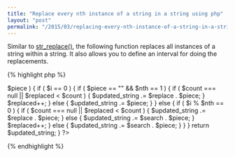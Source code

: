 ```yaml
---
title: "Replace every nth instance of a string in a string using php"
layout: "post"
permalink: "/2015/03/replacing-every-nth-instance-of-a-string-in-a-string-using-php.html"
---
```


Similar to [str_replace()](https://php.net/manual/en/function.str-replace.php), the following function replaces all instances of a string within a string. It also allows you to define an interval for doing the replacements. 

{% highlight php %}
<?php
/*
 * Replace every case-sensitive nth instance of a string in a string
 * 
 * @param string $search - the value being searched for
 * @param string $replace - the replacement value
 * @param string $subject - the string to search in
 * @param int $nth - replacement interval (optional)
 * @param int $count - number of replacements performed (optional)
 *
 * @return string
 *
 */
function str_replace_nth( $search, $replace, $subject, $nth=1, $count=null ) {
	
	$pieces = explode( $search, $subject );
	$updated_string = "";
	$replaced = 0; 
	
	if ( !$nth ) { return $subject; }
	
	foreach( $pieces as $i=>$piece ) {
		
		if ( $i == 0 ) {
			if ( $piece == "" && $nth == 1 ) {
				if ( $count === null || $replaced < $count ) {
					$updated_string .= $replace . $piece;
				}
				$replaced++;
			}
			else {
				$updated_string .= $piece;
			}
		}
		else {
			if ( $i % $nth == 0 ) {
				if ( $count === null || $replaced < $count ) {
					$updated_string .= $replace . $piece;
				}
				else {
					$updated_string .= $search . $piece;
				}
				$replaced++;
			}
			else {
				$updated_string .= $search . $piece;
			}
		}
		
	}
	
	return $updated_string;
	
}
?>
{% endhighlight %}
